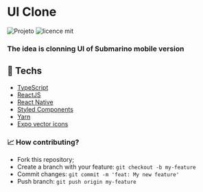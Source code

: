 #  UI Clone

![Projeto](https://img.shields.io/badge/joaovictor3g-moveit-dark)
![licence mit](https://img.shields.io/badge/license-MIT-green)

### The idea is clonning UI of Submarino mobile version

## 🚀 Techs

- [TypeScript](https://www.typescriptlang.org/)
- [ReactJS](https://reactjs.org/)
- [React Native](https://reactnative.dev/)
- [Styled Components](https://styled-components.com/)
- [Yarn](https://yarnpkg.com/)
- [Expo vector icons](https://icons.expo.fyi/)

### 📈 How contributing?
- Fork this repository;
- Create a branch with your feature: `git checkout -b my-feature`
- Commit changes: `git commit -m 'feat: My new feature'`
- Push branch: `git push origin my-feature`